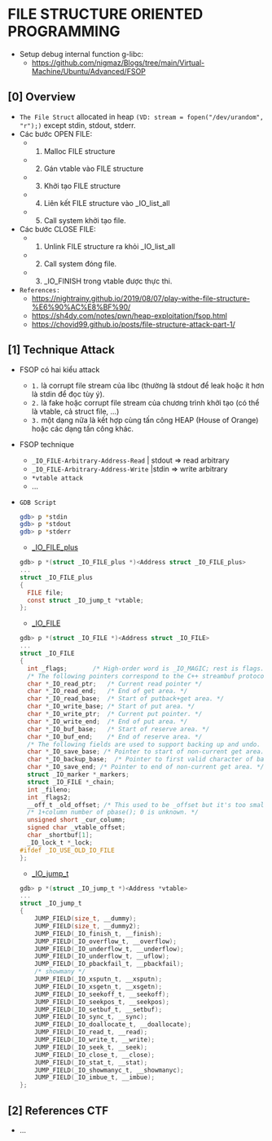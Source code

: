 # FILE STRUCTURE ORIENTED PROGRAMMING

- Setup debug internal function g-libc:
    * https://github.com/nigmaz/Blogs/tree/main/Virtual-Machine/Ubuntu/Advanced/FSOP

## [0] Overview

- `The File Struct` allocated in heap `(VD: stream = fopen("/dev/urandom", "r");)` except stdin, stdout, stderr.
- Các bước OPEN FILE:
   * 1. Malloc FILE structure
   * 2. Gán vtable vào FILE structure
   * 3. Khởi tạo FILE structure
   * 4. Liên kết FILE structure vào _IO_list_all
   * 5. Call system khởi tạo file.
- Các bước CLOSE FILE:
   * 1. Unlink FILE structure ra khỏi _IO_list_all
   * 2. Call system đóng file.
   * 3. _IO_FINISH trong vtable được thực thi.
- `References:`
    * https://nightrainy.github.io/2019/08/07/play-withe-file-structure-%E6%90%AC%E8%BF%90/
    * https://sh4dy.com/notes/pwn/heap-exploitation/fsop.html
    * https://chovid99.github.io/posts/file-structure-attack-part-1/

## [1] Technique Attack
- FSOP có hai kiểu attack 
  * `1.` là corrupt file stream của libc (thường là stdout để leak hoặc ít hơn là stdin để đọc tùy ý). 
  * `2.` là fake hoặc corrupt file stream của chương trình khởi tạo (có thể là vtable, cả struct file, ...) 
  * `3.` một dạng nữa là kết hợp cùng tấn công HEAP (House of Orange) hoặc các dạng tấn công khác.
- FSOP technique
   *  `_IO_FILE-Arbitrary-Address-Read`  | stdout => read arbitrary 
   *  `_IO_FILE-Arbitrary-Address-Write` |stdin => write arbitrary
   *  `*vtable attack`
   * ...
- `GDB Script`
    ```bash
    gdb> p *stdin
    gdb> p *stdout
    gdb> p *stderr
    ```

    * [_IO_FILE_plus](https://elixir.bootlin.com/glibc/glibc-2.23/source/libio/libioP.h#L342)
    ```c
    gdb> p *(struct _IO_FILE_plus *)<Address struct _IO_FILE_plus>
    ...
    struct _IO_FILE_plus
    {
      FILE file;
      const struct _IO_jump_t *vtable;
    };
    ```
    * [_IO_FILE](https://elixir.bootlin.com/glibc/glibc-2.23/source/libio/libio.h#L241)
    ```c
    gdb> p *(struct _IO_FILE *)<Address struct _IO_FILE>
    ...
    struct _IO_FILE
    {
      int _flags;		/* High-order word is _IO_MAGIC; rest is flags. */
      /* The following pointers correspond to the C++ streambuf protocol. */
      char *_IO_read_ptr;	/* Current read pointer */
      char *_IO_read_end;	/* End of get area. */
      char *_IO_read_base;	/* Start of putback+get area. */
      char *_IO_write_base;	/* Start of put area. */
      char *_IO_write_ptr;	/* Current put pointer. */
      char *_IO_write_end;	/* End of put area. */
      char *_IO_buf_base;	/* Start of reserve area. */
      char *_IO_buf_end;	/* End of reserve area. */
      /* The following fields are used to support backing up and undo. */
      char *_IO_save_base; /* Pointer to start of non-current get area. */
      char *_IO_backup_base;  /* Pointer to first valid character of backup area */
      char *_IO_save_end; /* Pointer to end of non-current get area. */
      struct _IO_marker *_markers;
      struct _IO_FILE *_chain;
      int _fileno;
      int _flags2;
      __off_t _old_offset; /* This used to be _offset but it's too small.  */
      /* 1+column number of pbase(); 0 is unknown. */
      unsigned short _cur_column;
      signed char _vtable_offset;
      char _shortbuf[1];
      _IO_lock_t *_lock;
    #ifdef _IO_USE_OLD_IO_FILE
    };
    ```
    * [_IO_jump_t](https://elixir.bootlin.com/glibc/glibc-2.23/source/libio/libioP.h#L307)    
    ```c
    gdb> p *(struct _IO_jump_t *)<Address *vtable>
    ...
    struct _IO_jump_t
    {
        JUMP_FIELD(size_t, __dummy);
        JUMP_FIELD(size_t, __dummy2);
        JUMP_FIELD(_IO_finish_t, __finish);
        JUMP_FIELD(_IO_overflow_t, __overflow);
        JUMP_FIELD(_IO_underflow_t, __underflow);
        JUMP_FIELD(_IO_underflow_t, __uflow);
        JUMP_FIELD(_IO_pbackfail_t, __pbackfail);
        /* showmany */
        JUMP_FIELD(_IO_xsputn_t, __xsputn);
        JUMP_FIELD(_IO_xsgetn_t, __xsgetn);
        JUMP_FIELD(_IO_seekoff_t, __seekoff);
        JUMP_FIELD(_IO_seekpos_t, __seekpos);
        JUMP_FIELD(_IO_setbuf_t, __setbuf);
        JUMP_FIELD(_IO_sync_t, __sync);
        JUMP_FIELD(_IO_doallocate_t, __doallocate);
        JUMP_FIELD(_IO_read_t, __read);
        JUMP_FIELD(_IO_write_t, __write);
        JUMP_FIELD(_IO_seek_t, __seek);
        JUMP_FIELD(_IO_close_t, __close);
        JUMP_FIELD(_IO_stat_t, __stat);
        JUMP_FIELD(_IO_showmanyc_t, __showmanyc);
        JUMP_FIELD(_IO_imbue_t, __imbue);
    };
    ```
## [2] References CTF
- ...





